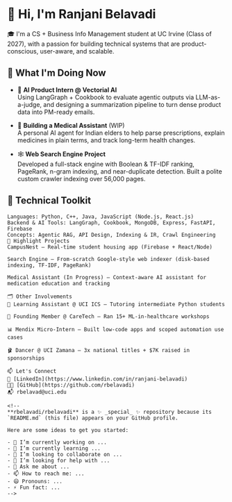 # 👋 Hi, I'm Ranjani Belavadi

🎓 I'm a CS + Business Info Management student at UC Irvine (Class of 2027), with a passion for building technical systems that are product-conscious, user-aware, and scalable.

## 🚀 What I'm Doing Now
- 🤖 **AI Product Intern @ Vectorial AI**  
  Using LangGraph + Cookbook to evaluate agentic outputs via LLM-as-a-judge, and designing a summarization pipeline to turn dense product data into PM-ready emails.

- 💊 **Building a Medical Assistant** (WIP)  
  A personal AI agent for Indian elders to help parse prescriptions, explain medicines in plain terms, and track long-term health changes.

- 🕸️ **Web Search Engine Project**  
  Developed a full-stack engine with Boolean & TF-IDF ranking, PageRank, n-gram indexing, and near-duplicate detection. Built a polite custom crawler indexing over 56,000 pages.

## 🧠 Technical Toolkit
```text
Languages: Python, C++, Java, JavaScript (Node.js, React.js)
Backend & AI Tools: LangGraph, Cookbook, MongoDB, Express, FastAPI, Firebase
Concepts: Agentic RAG, API Design, Indexing & IR, Crawl Engineering
📌 Highlight Projects
CampusNest – Real-time student housing app (Firebase + React/Node)

Search Engine – From-scratch Google-style web indexer (disk-based indexing, TF-IDF, PageRank)

Medical Assistant (In Progress) – Context-aware AI assistant for medication education and tracking

🗂️ Other Involvements
🧭 Learning Assistant @ UCI ICS – Tutoring intermediate Python students

🏥 Founding Member @ CareTech – Ran 15+ ML-in-healthcare workshops

📊 Mendix Micro-Intern – Built low-code apps and scoped automation use cases

🩰 Dancer @ UCI Zamana – 3x national titles + $7K raised in sponsorships

📫 Let's Connect
💼 [LinkedIn](https://www.linkedin.com/in/ranjani-belavadi)  
🧑‍💻 [GitHub](https://github.com/rbelavadi)
📬 rbelavad@uci.edu

<!--
**rbelavadi/rbelavadi** is a ✨ _special_ ✨ repository because its `README.md` (this file) appears on your GitHub profile.

Here are some ideas to get you started:

- 🔭 I’m currently working on ...
- 🌱 I’m currently learning ...
- 👯 I’m looking to collaborate on ...
- 🤔 I’m looking for help with ...
- 💬 Ask me about ...
- 📫 How to reach me: ...
- 😄 Pronouns: ...
- ⚡ Fun fact: ...
-->
